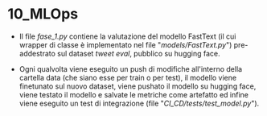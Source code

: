 # 10_MLOps

- Il file *fase_1.py* contiene la valutazione del modello FastText (il cui wrapper di classe è implementato nel file "*models/FastText.py*") pre-addestrato sul dataset *tweet eval*, pubblico su hugging face.

- Ogni qualvolta viene eseguito un push di modifiche all'interno della cartella data (che siano esse per train o per test), il modello viene finetunato sul nuovo dataset, viene pushato il modello su hugging face, viene testato il modello e salvate le metriche come artefatto ed infine viene eseguito un test di integrazione (file "*CI_CD/tests/test_model.py*").

